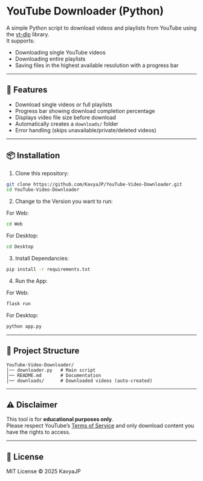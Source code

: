 # YouTube Downloader (Python)

A simple Python script to download videos and playlists from YouTube using the [yt-dlp](https://pypi.org/project/yt-dlp/) library.  
It supports:
- Downloading single YouTube videos
- Downloading entire playlists
- Saving files in the highest available resolution with a progress bar

---

## 🚀 Features
- Download single videos or full playlists
- Progress bar showing download completion percentage
- Displays video file size before download
- Automatically creates a `downloads/` folder
- Error handling (skips unavailable/private/deleted videos)

---

## 📦 Installation

1. Clone this repository:

```bash
git clone https://github.com/KavyaJP/YouTube-Video-Downloader.git
cd YouTube-Video-Downloader
```

2. Change to the Version you want to run:

For Web:
```bash
cd Web
```

For Desktop:
```bash
cd Desktop
```

3. Install Dependancies:

```bash
pip install -r requirements.txt
```

4. Run the App:

For Web:
```bash
flask run
```

For Desktop:
```bash
python app.py
```

---

## 📂 Project Structure
```
YouTube-Video-Downloader/
│── downloader.py   # Main script
│── README.md       # Documentation
│── downloads/      # Downloaded videos (auto-created)
```

---

## ⚠️ Disclaimer
This tool is for **educational purposes only**.  
Please respect YouTube’s [Terms of Service](https://www.youtube.com/static?template=terms) and only download content you have the rights to access.

---

## 📝 License
MIT License © 2025 KavyaJP
